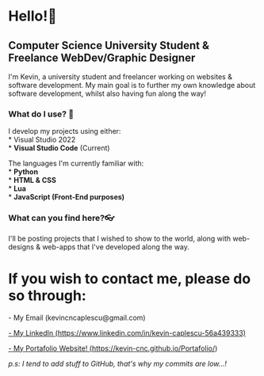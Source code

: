 <h1>Hello!👋</h1>
<h2>Computer Science University Student & Freelance WebDev/Graphic Designer</h2>
<p>
  I'm Kevin, a university student and freelancer working on websites & software development.
  My main goal is to further my own knowledge about software development, whilst also having fun along the way!
</p>
<space>
<h3>
  What do I use? 🤔
</h3>
<p>
  I develop my projects using either:<br>
    * Visual Studio 2022<br>
    * <b>Visual Studio Code</b> (Current)

  The languages I'm currently familiar with:<br>
    * <b>Python</b><br>
    * <b>HTML & CSS</b><br>
    * <b>Lua</b><br>
    * <b>JavaScript (Front-End purposes)</b>
</p>
<h3>
  What can you find here?👓
</h3>
<p>
  I'll be posting projects that I wished to show to the world, along with web-designs & web-apps that I've developed along the way.
</p>

<footer>
  <h1>If you wish to contact me, please do so through:</h1>
  
  <p>- My Email (kevincncaplescu@gmail.com)</p>
  <a href="https://www.linkedin.com/in/kevin-caplescu-56a439333">- My LinkedIn (https://www.linkedin.com/in/kevin-caplescu-56a439333)</a>
                                                                                                                                           
  <a href="https://kevin-cnc.github.io/Portafolio/">- My Portafolio Website! (https://kevin-cnc.github.io/Portafolio/) </a>
</footer>

<p><i>p.s: I tend to add stuff to GitHub, that's why my commits are low...!</i></p>
